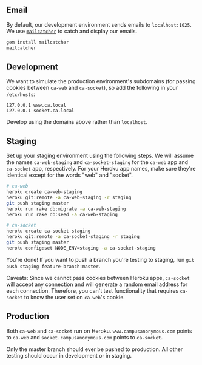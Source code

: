 
## Email

By default, our development environment sends emails to `localhost:1025`. We use [`mailcatcher`](http://mailcatcher.me/) to catch and display our emails.

```bash
gem install mailcatcher
mailcatcher
```

## Development

We want to simulate the production environment's subdomains (for passing cookies between `ca-web` and `ca-socket`), so add the following in your `/etc/hosts`:

```
127.0.0.1 www.ca.local
127.0.0.1 socket.ca.local
```

Develop using the domains above rather than `localhost`.

## Staging

Set up your staging environment using the following steps. We will assume the names `ca-web-staging` and `ca-socket-staging` for the `ca-web` app and `ca-socket` app, respectively. For your Heroku app names, make sure they're identical except for the words "web" and "socket".

```bash
# ca-web
heroku create ca-web-staging
heroku git:remote -a ca-web-staging -r staging
git push staging master
heroku run rake db:migrate -a ca-web-staging
heroku run rake db:seed -a ca-web-staging

# ca-socket
heroku create ca-socket-staging
heroku git:remote -a ca-socket-staging -r staging
git push staging master
heroku config:set NODE_ENV=staging -a ca-socket-staging
```

You're done! If you want to push a branch you're testing to staging, run `git push staging feature-branch:master`.

Caveats: Since we cannot pass cookies between Heroku apps, `ca-socket` will accept any connection and will generate a random email address for each connection. Therefore, you can't test functionality that requires `ca-socket` to know the user set on `ca-web`'s cookie.

## Production

Both `ca-web` and `ca-socket` run on Heroku.
`www.campusanonymous.com` points to `ca-web` and `socket.campusanonymous.com` points to `ca-socket`.

Only the master branch should ever be pushed to production. All other testing should occur in development or in staging.
